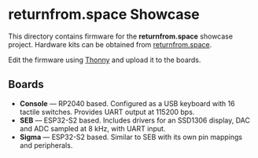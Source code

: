 # returnfrom.space Showcase

This directory contains firmware for the **returnfrom.space** showcase project.
Hardware kits can be obtained from [returnfrom.space](https://returnfrom.space).

Edit the firmware using [Thonny](https://thonny.org/) and upload it to the boards.

## Boards

- **Console** &mdash; RP2040 based. Configured as a USB keyboard with 16 tactile
  switches. Provides UART output at 115200&nbsp;bps.
- **SEB** &mdash; ESP32-S2 based. Includes drivers for an SSD1306 display, DAC and
  ADC sampled at 8&nbsp;kHz, with UART input.
- **Sigma** &mdash; ESP32-S2 based. Similar to SEB with its own pin mappings and
  peripherals.

